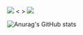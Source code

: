 <img src="https://img.shields.io/badge/Python-3776AB?style=plastic&logo=Python&logoColor=white"> < > <img src="https://img.shields.io/badge/R-276DC3?style=plastic&logo=R&logoColor=white">

![Anurag's GitHub stats](https://github-readme-stats.vercel.app/api?username=Mongmwa&show_icons=true&theme=radical)
